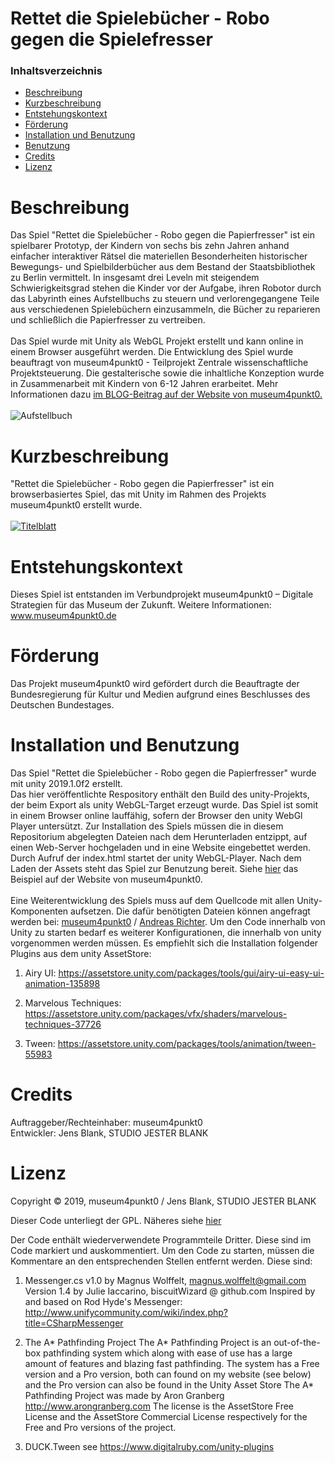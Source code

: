 # Rettet die Spielebücher - Robo gegen die Spielefresser

### Inhaltsverzeichnis

- [Beschreibung](#Beschreibung)
- [Kurzbeschreibung](#Kurzbeschreibung)
- [Entstehungskontext](#Entstehungskontext)
- [Förderung](#Förderung)
- [Installation und Benutzung](#Installation-und-Benutzung)
- [Benutzung](#Benutzung)
- [Credits](#Credits)
- [Lizenz](#Lizenz)


# Beschreibung
Das Spiel "Rettet die Spielebücher - Robo gegen die Papierfresser" ist ein spielbarer Prototyp, der Kindern von sechs bis zehn Jahren anhand einfacher interaktiver Rätsel die materiellen Besonderheiten historischer Bewegungs- und Spielbilderbücher aus dem Bestand der Staatsbibliothek zu Berlin vermittelt. In insgesamt drei Leveln mit steigendem Schwierigkeitsgrad stehen die Kinder vor der Aufgabe, ihren Robotor durch das Labyrinth eines Aufstellbuchs zu steuern und verlorengegangene Teile aus verschiedenen Spielebüchern einzusammeln, die Bücher zu reparieren und schließlich die Papierfresser zu vertreiben. </br></br>
Das Spiel wurde mit Unity als WebGL Projekt erstellt und kann online in einem Browser ausgeführt werden. Die Entwicklung des Spiel wurde beauftragt von museum4punkt0 - Teilprojekt Zentrale wissenschaftliche Projektsteuerung. Die gestalterische sowie die inhaltliche Konzeption wurde in Zusammenarbeit mit Kindern von 6-12 Jahren erarbeitet. Mehr Informationen dazu  [im BLOG-Beitrag auf der Website von museum4punkt0.](https://www.museum4punkt0.de/ein-browsergame-entsteht-kinder-als-expertinnen-jury-einbinden/)</br></br>
![Aufstellbuch](https://github.com/museum4punkt0/images/blob/main/Z_Bewegungsbuch_Meggendorfer_Foto_SPK_Faulstich_ds100-1600x900.jpg)

# Kurzbeschreibung
"Rettet die Spielebücher - Robo gegen die Papierfresser" ist ein browserbasiertes Spiel, das mit Unity im Rahmen des Projekts museum4punkt0 erstellt wurde. </br></br>
[![Titelblatt](https://github.com/museum4punkt0/images/blob/main/Titelblatt_Papierfresser_Sprechblase_bunt.jpg)](https://www.museum4punkt0.de/browsergame/)

# Entstehungskontext
Dieses Spiel ist entstanden im Verbundprojekt museum4punkt0 – Digitale Strategien für das Museum der Zukunft.
Weitere Informationen: www.museum4punkt0.de

# Förderung
Das Projekt museum4punkt0 wird gefördert durch die Beauftragte der Bundesregierung für
Kultur und Medien aufgrund eines Beschlusses des Deutschen Bundestages.

# Installation und Benutzung
Das Spiel "Rettet die Spielebücher - Robo gegen die Papierfresser" wurde mit unity 2019.1.0f2 erstellt.</br>
Das hier veröffentlichte Respository enthält den Build des unity-Projekts, der beim Export als unity WebGL-Target erzeugt wurde. Das Spiel ist somit in einem  Browser online lauffähig, sofern der Browser den unity WebGl Player untersützt. Zur Installation des Spiels müssen die in diesem Repositorium abgelegten Dateien nach dem Herunterladen entzippt,  auf einen Web-Server hochgeladen und in eine Website eingebettet werden. Durch Aufruf der index.html startet der unity WebGL-Player. Nach dem Laden der Assets steht das Spiel zur Benutzung bereit. Siehe [hier](https://www.museum4punkt0.de/browsergame/) das Beispiel auf der Website von museum4punkt0.     </br></br>
Eine Weiterentwicklung des Spiels muss auf dem Quellcode mit allen Unity-Komponenten aufsetzen. Die dafür benötigten Dateien können angefragt werden bei: [museum4punkt0](mailto:m4p0.z@smb.spk-berlin.de?subject=[GitHub]%20Rettet-die-Spielebuecher) /  [Andreas Richter](mailto:a.richter@smb.spk-berlin.de?subject=[GitHub]%20Rettet-die-Spielebuecher).  Um den Code innerhalb von Unity zu starten bedarf es weiterer Konfigurationen, die innerhalb von unity vorgenommen werden müssen. Es empfiehlt sich die Installation folgender Plugins aus dem unity AssetStore:

1. Airy UI: https://assetstore.unity.com/packages/tools/gui/airy-ui-easy-ui-animation-135898

2. Marvelous Techniques: https://assetstore.unity.com/packages/vfx/shaders/marvelous-techniques-37726

3. Tween: https://assetstore.unity.com/packages/tools/animation/tween-55983

# Credits
Auftraggeber/Rechteinhaber: museum4punkt0 </br>
Entwickler: Jens Blank, STUDIO JESTER BLANK


# Lizenz

Copyright © 2019, museum4punkt0 / Jens Blank, STUDIO JESTER BLANK

Dieser Code unterliegt der GPL. Näheres siehe [hier](#https://github.com/museum4punkt0/Rettet-die-Spielebuecher/blob/main/LICENSE)  

Der Code enthält wiederverwendete Programmteile Dritter. Diese sind im Code markiert und auskommentiert. 
Um den Code zu starten, müssen die Kommentare an den entsprechenden Stellen entfernt werden.
Diese sind: 

1. Messenger.cs v1.0 by Magnus Wolffelt, magnus.wolffelt@gmail.com
Version 1.4 by Julie Iaccarino, biscuitWizard @ github.com
Inspired by and based on Rod Hyde's Messenger:
http://www.unifycommunity.com/wiki/index.php?title=CSharpMessenger

2. The A* Pathfinding Project 
The A* Pathfinding Project is an out-of-the-box pathfinding system
which along with ease of use has a large amount of features and blazing fast pathfinding.
The system has a Free version and a Pro version, both can found on my website (see below) and the Pro version can also be found in the Unity Asset Store
The A* Pathfinding Project was made by Aron Granberg
http://www.arongranberg.com
The license is the AssetStore Free License and the AssetStore Commercial License respectively for the Free and Pro versions of the project.

3. DUCK.Tween
see https://www.digitalruby.com/unity-plugins 
